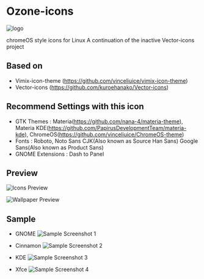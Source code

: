 # Ozone-icons

![logo](logo.png)

chromeOS style icons for Linux
A continuation of the inactive Vector-icons project

## Based on

* Vimix-icon-theme (https://github.com/vinceliuice/vimix-icon-theme)
* Vector-icons (https://github.com/kuroehanako/Vector-icons)

## Recommend Settings with this icon

* GTK Themes : Materia(https://github.com/nana-4/materia-theme), Materia KDE(https://github.com/PapirusDevelopmentTeam/materia-kde), ChromeOS(https://github.com/vinceliuice/ChromeOS-theme)
* Fonts : Roboto, Noto Sans CJK(Also known as Source Han Sans) Google Sans(Also known as Product Sans)
* GNOME Extensions : Dash to Panel

## Preview

![Icons Preview](preview/preview-icons.png)

![Wallpaper Preview](preview/preview-wallpapers.png)

## Sample

* GNOME
![Sample Screenshot 1](screenshots/screenshot-gnome.png)

* Cinnamon
![Sample Screenshot 2](screenshots/screenshot-cinnamon.png)

* KDE
![Sample Screenshot 3](screenshots/screenshot-kde.png)

* Xfce
![Sample Screenshot 4](screenshots/screenshot-xfce.png)
